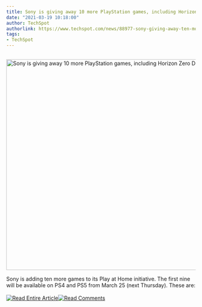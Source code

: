 ```yaml
---
title: Sony is giving away 10 more PlayStation games, including Horizon Zero Dawn
date: "2021-03-19 10:18:00"
author: TechSpot
authorlink: https://www.techspot.com/news/88977-sony-giving-away-ten-more-free-games-including.html
tags:
- TechSpot
---
```

<a href="https://www.techspot.com/news/88977-sony-giving-away-ten-more-free-games-including.html" target="_blank"><img src="https://static.techspot.com/images2/news/ts3_thumbs/2020/01/2020-01-17-ts3_thumbs-939.jpg" width="800" height="560" style="padding: 15px 0" title="Sony is giving away 10 more PlayStation games, including Horizon Zero Dawn" /></a><br />Sony is adding ten more games to its Play at Home initiative. The first nine will be available on PS4 and PS5 from March 25 (next Thursday). These are:<br /><br /><a href="https://www.techspot.com/news/88977-sony-giving-away-ten-more-free-games-including.html"><img src="https://static.techspot.com/images/rss/rss_buttons_01.png" border="0" alt="Read Entire Article" /></a><a href="https://www.techspot.com/news/88977-sony-giving-away-ten-more-free-games-including.html#comments"><img src="https://static.techspot.com/images/rss/rss_buttons_02.png" border="0" alt="Read Comments" /></a><br /><br />
